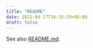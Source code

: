 ```yaml
---
title: "README"
date: 2022-04-17T16:35:29+08:00
draft: false
---
```


See also [README.md](https://github.com/razonyang/hugo-theme-bootstrap-skeleton/blob/main/README.md).

<!--more-->
